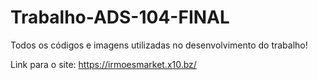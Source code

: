 # Trabalho-ADS-104-FINAL

Todos os códigos e imagens utilizadas no desenvolvimento do trabalho!

Link para o site: https://irmoesmarket.x10.bz/
